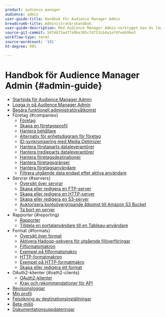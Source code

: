 ```yaml
---
product: audience manager
audience: admin
user-guide-title: Handbok för Audience Manager Admin
breadcrumb-title: Administratörshandbok
user-guide-description: Med Audience Manager Admin-verktyget kan du lägga till och konfigurera företag, servrar, rapporter, format och användare. Du kan också visa och redigera din personliga profil.
source-git-commit: 5074b73a4ffa9be305cfd753cb4a1efdfeeb9be3
workflow-type: tm+mt
source-wordcount: '181'
ht-degree: 98%

---
```



# Handbok för Audience Manager Admin {#admin-guide}

+ [Startsida för Audience Manager Admin](admin-home.md)
+ [Logga in på Audience Manager Admin](admin-login.md)
+ [Begära funktionell administratörsåtkomst](admin-access.md)
+ Företag {#companies}
   + [Företag](companies/admin-companies-overview.md)
   + [Skapa en företagsprofil](companies/admin-manage-company-profiles.md)
   + [Hantera behållare](companies/admin-manage-containers.md)
   + [Alternativ för enhetsdiagram för företag](companies/admin-device-graph-options.md)
   + [ID-synkronisering med Media Optimizer](companies/admin-amo-sync.md)
   + [Hantera förstaparts dataleverantörer](companies/admin-first-party-providers.md)
   + [Hantera tredjeparts dataleverantörer](companies/admin-third-party-providers.md)
   + [Hantera företagsdestinationer](companies/admin-manage-company-destinations.md)
   + [Hantera företagsgränser](companies/admin-company-limits.md)
   + [Hantera företagsanvändare](companies/admin-manage-company-users.md)
   + [Filtrera utgående data endast efter aktiva användare](companies/outbound-active-user-filter.md)
+ Servrar {#servers}
   + [Översikt över servrar](admin-servers/admin-servers.md)
   + [Skapa eller redigera en FTP-server](admin-servers/create-ftp-server.md)
   + [Skapa eller redigera en HTTP-server](admin-servers/create-http-server.md)
   + [Skapa eller redigera en S3-server](admin-servers/create-s3-server.md)
   + [Auktorisera kontoövergripande åtkomst till Amazon S3 Bucket](admin-servers/admin-authorize-s3-cross-bucket.md)
   + [Ta bort en server](admin-servers/admin-delete-server.md)
+ Rapporter {#reporting}
   + [Rapporter](admin-reporting/admin-reporting-overview.md)
   + [Tilldela en portalanvändare till en Tableau-användare](admin-reporting/admin-assign-tableau-user.md)
+ Format {#formats}
   + [Översikt över format](formats/formats.md)
   + [Aktivera Hadoop-sekvens för utgående filöverföringar](formats/enable-outbound-seq.md)
   + [Filformatsmakron](formats/file-formats.md)
   + [Exempel på filformatsmakro](formats/file-format-examples.md)
   + [HTTP-formatmakron](formats/web-formats.md)
   + [Exempel på HTTP-formatmakro](formats/web-format-examples.md)
   + [Skapa eller redigera ett format](formats/admin-create-format.md)
+ OAuth2-klienter {#oath2-clients}
   + [OAuth2-klienter](admin-oauth2/admin-oauth2-create-edit.md)
   + [Krav och rekommendationer för API](admin-oauth2/aam-admin-api-requirements.md)
+ [Revisionsloggar](admin-audit-logging.md)
+ [Min profil](admin-my-profile.md)
+ [Felsökning av destinationsinställningar](admin-destination-troubleshooting.md)
+ [Beta-miljö](admin-beta-environment.md)
+ [Dokumentationsuppdateringar](admin-doc-updates.md)
